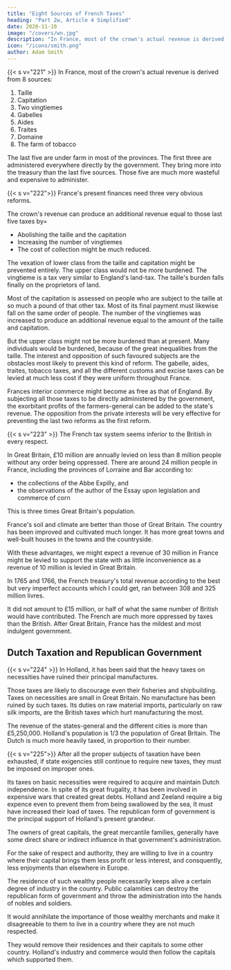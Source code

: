 ```yaml
---
title: "Eight Sources of French Taxes"
heading: "Part 2w, Article 4 Simplified"
date: 2020-11-10
image: "/covers/wn.jpg"
description: "In France, most of the crown's actual revenue is derived from 8 sources"
icon: "/icons/smith.png"
author: Adam Smith
---
```




{{< s v="221" >}} In France, most of the crown's actual revenue is derived from 8 sources:

1. Taille
2. Capitation
3. Two vingtiemes
4. Gabelles
5. Aides
6. Traites
7. Domaine
8. The farm of tobacco

The last five are under farm in most of the provinces. The first three are administered everywhere directly by the government. They bring more into the treasury than the last five sources. Those five are much more wasteful and expensive to administer.


{{< s v="222">}} France's present finances need three very obvious reforms.

The crown's revenue can produce an additional revenue equal to those last five taxes by= 
- Abolishing the taille and the capitation
- Increasing the number of vingtiemes
- The cost of collection might be much reduced.

The vexation of lower class from the taille and capitation might be prevented entirely.
The upper class would not be more burdened.
The vingtieme is a tax very similar to England's land-tax.
The taille's burden falls finally on the proprietors of land.

Most of the capitation is assessed on people who are subject to the taille at so much a pound of that other tax.
Most of its final payment must likewise fall on the same order of people.
The number of the vingtiemes was increased to produce an additional revenue equal to the amount of the taille and capitation.

But the upper class might not be more burdened than at present.
Many individuals would be burdened, because of the great inequalities from the taille.
The interest and opposition of such favoured subjects are the obstacles most likely to prevent this kind of reform.
The gabelle, aides, traites, tobacco taxes, and all the different customs and excise taxes can be levied at much less cost if they were uniform throughout France.

Frances interior commerce might become as free as that of England.
By subjecting all those taxes to be directly administered by the government, the exorbitant profits of the farmers-general can be added to the state's revenue.
The opposition from the private interests will be very effective for preventing the last two reforms as the first reform.


{{< s v="223" >}} The French tax system seems inferior to the British in every respect.

In Great Britain, £10 million are annually levied on less than 8 million people without any order being oppressed.
There are around 24 million people in France, including the provinces of Lorraine and Bar according to:
- the collections of the Abbe Expilly, and
- the observations of the author of the Essay upon legislation and commerce of corn

This is three times Great Britain's population. 

France's soil and climate are better than those of Great Britain. The country has been improved and cultivated much longer. It has more great towns and well-built houses in the towns and the countryside.

With these advantages, we might expect a revenue of 30 million in France might be levied to support the state with as little inconvenience as a revenue of 10 million is levied in Great Britain.

In 1765 and 1766, the French treasury's total revenue according to the best but very imperfect accounts which I could get, ran between 308 and 325 million livres.

It did not amount to £15 million, or half of what the same number of British would have contributed.
The French are much more oppressed by taxes than the British.
After Great Britain, France has the mildest and most indulgent government.


## Dutch Taxation and Republican Government

{{< s v="224" >}} In Holland, it has been said that the heavy taxes on necessities have ruined their principal manufactures.

Those taxes are likely to discourage even their fisheries and shipbuilding.
Taxes on necessities are small in Great Britain.
No manufacture has been ruined by such taxes.
Its duties on raw material imports, particularly on raw silk imports, are the British taxes which hurt manufacturing the most.

The revenue of the states-general and the different cities is more than £5,250,000.
Holland's population is 1/3 the population of Great Britain.
The Dutch is much more heavily taxed, in proportion to their number.


{{< s v="225">}} After all the proper subjects of taxation have been exhausted, if state exigencies still continue to require new taxes, they must be imposed on improper ones.

Its taxes on basic necessities were required to acquire and maintain Dutch independence.
In spite of its great frugality, it has been involved in expensive wars that created great debts.
Holland and Zeeland require a big expence even to prevent them from being swallowed by the sea,
It must have increased their load of taxes.
The republican form of government is the principal support of Holland's present grandeur.

The owners of great capitals, the great mercantile families, generally have some direct share or indirect influence in that government's administration.

For the sake of respect and authority, they are willing to live in a country where their capital brings them less profit or less interest, and consquently, less enjoyments than elsewhere in Europe.

The residence of such wealthy people necessarily keeps alive a certain degree of industry in the country.
Public calamities can destroy the republican form of government and throw the administration into the hands of nobles and soldiers.

It would annihilate the importance of those wealthy merchants and make it disagreeable to them to live in a country where they are not much respected.

They would remove their residences and their capitals to some other country.
Holland's industry and commerce would then follow the capitals which supported them.
